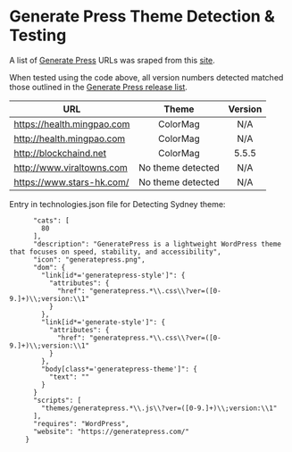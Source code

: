 # Generate Press Theme Detection & Testing

A list of [Generate Press](https://generatepress.com/) URLs was sraped from this [site](https://wpslug.com/wordpress/theme/colormag/websites/).

When tested using the code above, all version numbers detected matched those outlined in the [Generate Press release list](https://generatepress.com/category/development/).
      

| URL | Theme | Version |
| ---------- |:-------------:| :-----:|
|https://health.mingpao.com | ColorMag | N/A|
|http://health.mingpao.com | ColorMag | N/A|
|http://blockchaind.net | ColorMag | 5.5.5|
|http://www.viraltowns.com | No theme detected | N/A|
|https://www.stars-hk.com/ | No theme detected | N/A|



Entry in technologies.json file for Detecting Sydney theme:

```       "GeneratePress": {
      "cats": [
        80
      ],
      "description": "GeneratePress is a lightweight WordPress theme that focuses on speed, stability, and accessibility",
      "icon": "generatepress.png",
      "dom": {
        "link[id*='generatepress-style']": {
          "attributes": { 
            "href": "generatepress.*\\.css\\?ver=([0-9.]+)\\;version:\\1"
          }
        },
        "link[id*='generate-style']": {
          "attributes": { 
            "href": "generatepress.*\\.css\\?ver=([0-9.]+)\\;version:\\1"
          }
        },
        "body[class*='generatepress-theme']": {
          "text": ""
        }
      }
      "scripts": [
        "themes/generatepress.*\\.js\\?ver=([0-9.]+)\\;version:\\1"
      ],
      "requires": "WordPress",
      "website": "https://generatepress.com/"
    }
```